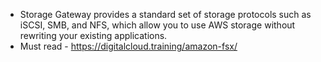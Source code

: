 - Storage Gateway provides a standard set of storage protocols such as iSCSI, SMB, and NFS, which allow you to use AWS storage without rewriting your existing applications.
- Must read - https://digitalcloud.training/amazon-fsx/
